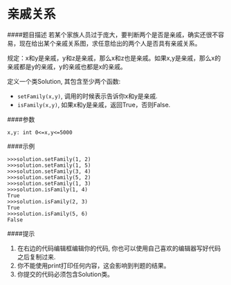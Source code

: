 # 亲戚关系
####题目描述
若某个家族人员过于庞大，要判断两个是否是亲戚，确实还很不容易，现在给出某个亲戚关系图，求任意给出的两个人是否具有亲戚关系。

规定：x和y是亲戚，y和z是亲戚，那么x和z也是亲戚。如果x,y是亲戚，那么x的亲戚都是y的亲戚，y的亲戚也都是x的亲戚。

定义一个类Solution, 其包含至少两个函数:
* `setFamily(x,y)`, 调用的时候表示告诉你x和y是亲戚. 
* `isFamily(x,y)`, 如果x和y是亲戚，返回True，否则False.

####参数
```
x,y: int 0<=x,y<=5000
```

####示例
```
>>>solution.setFamily(1, 2)
>>>solution.setFamily(1, 5)
>>>solution.setFamily(3, 4)
>>>solution.setFamily(5, 2)
>>>solution.setFamily(1, 3)
>>>solution.isFamily(1, 4)
True
>>>solution.isFamily(2, 3)
True
>>>solution.isFamily(5, 6)
False
```

####提示
1. 在右边的代码编辑框编辑你的代码, 你也可以使用自己喜欢的编辑器写好代码之后复制过来.
2. 你不能使用print打印任何内容，这会影响到判题的结果。
3. 你提交的代码必须包含Solution类。